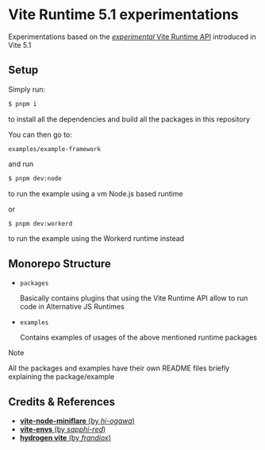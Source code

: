 # Vite Runtime 5.1 experimentations

Experimentations based on the [_experimental_ Vite Runtime API](https://vitejs.dev/guide/api-vite-runtime) introduced in Vite 5.1

## Setup

Simply run:

```sh
$ pnpm i
```

to install all the dependencies and build all the packages in this repository

You can then go to:

```
examples/example-framework
```

and run

```sh
$ pnpm dev:node
```

to run the example using a vm Node.js based runtime

or

```sh
$ pnpm dev:workerd
```

to run the example using the Workerd runtime instead

## Monorepo Structure

- `packages`

  Basically contains plugins that using the Vite Runtime API allow to run code in Alternative JS Runtimes

- `examples`

  Contains examples of usages of the above mentioned runtime packages

> [!NOTE]
> All the packages and examples have their own README files briefly explaining the package/example

## Credits & References

- [**vite-node-miniflare** (by _hi-ogawa_)](https://github.com/hi-ogawa/vite-plugins/blob/ba5d995046cffc0fd368dd3c3a4d05f9d2db29dc/packages/vite-node-miniflare)
- [**vite-envs** (by _sapphi-red_)](https://github.com/sapphi-red/vite-envs/tree/7f76892b7d28f0da06826f43953cedb5b2f042c5)
- [**hydrogen vite** (by _frandiox_)](https://github.com/Shopify/hydrogen/pull/1728)
